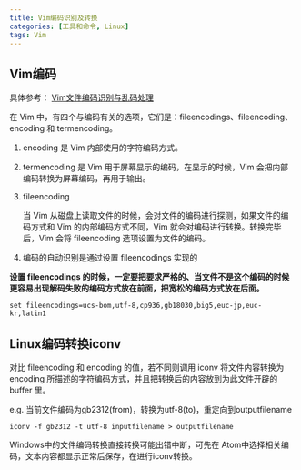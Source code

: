 ```yaml
---
title: Vim编码识别及转换
categories: [工具和命令, Linux]
tags: Vim
---
```


## Vim编码

具体参考： [Vim文件编码识别与乱码处理](http://edyfox.codecarver.org/html/vim_fileencodings_detection.html)

在 Vim 中，有四个与编码有关的选项，它们是：fileencodings、fileencoding、encoding 和 termencoding。

1. encoding 是 Vim 内部使用的字符编码方式。
2. termencoding 是 Vim 用于屏幕显示的编码，在显示的时候，Vim 会把内部编码转换为屏幕编码，再用于输出。
3. fileencoding

    当 Vim 从磁盘上读取文件的时候，会对文件的编码进行探测，如果文件的编码方式和 Vim 的内部编码方式不同，Vim 就会对编码进行转换。转换完毕后，Vim 会将 fileencoding 选项设置为文件的编码。

4. 编码的自动识别是通过设置 fileencodings 实现的

**设置 fileencodings 的时候，一定要把要求严格的、当文件不是这个编码的时候更容易出现解码失败的编码方式放在前面，把宽松的编码方式放在后面。**

  `set fileencodings=ucs-bom,utf-8,cp936,gb18030,big5,euc-jp,euc-kr,latin1`

## Linux编码转换iconv

对比 fileencoding 和 encoding 的值，若不同则调用 iconv 将文件内容转换为encoding 所描述的字符编码方式，并且把转换后的内容放到为此文件开辟的 buffer 里。

e.g. 当前文件编码为gb2312(from)，转换为utf-8(to)，重定向到outputfilename

  `iconv -f gb2312 -t utf-8 inputfilename > outputfilename`

Windows中的文件编码转换直接转换可能出错中断，可先在 Atom中选择相关编码，文本内容都显示正常后保存，在进行iconv转换。
